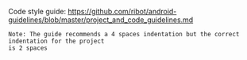 Code style guide:
    https://github.com/ribot/android-guidelines/blob/master/project_and_code_guidelines.md

    Note: The guide recommends a 4 spaces indentation but the correct indentation for the project
    is 2 spaces